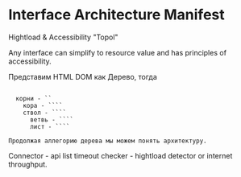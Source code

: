 # Interface Architecture Manifest

Hightload & Accessibility "Topol"

Any interface can simplify to resource value and has principles of accessibility.

Представим HTML DOM как Дерево, тогда

<code>
  корни - `<html></html>`
    кора - ``<head></head>``
    ствол - ``<body></body>``
      ветвь - ``<component></component>``
      лист - ``<basic-component></basic-component>``
</code>

    Продолжая аллегорию дерева мы можем понять архитектуру.

Connector - api list
  timeout checker - hightload detector or internet throughput.






